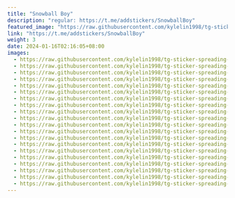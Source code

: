 ```yaml
---
title: "Snowball Boy"
description: "regular: https://t.me/addstickers/SnowballBoy"
featured_image: "https://raw.githubusercontent.com/kylelin1998/tg-sticker-spreading-worldwide-images/main/img/84dfb838-5196-4d4f-bc5f-27d90795937f.jpg"
link: "https://t.me/addstickers/SnowballBoy"
weight: 3
date: 2024-01-16T02:16:05+08:00
images:
  - https://raw.githubusercontent.com/kylelin1998/tg-sticker-spreading-worldwide-images/main/img/84dfb838-5196-4d4f-bc5f-27d90795937f.jpg
  - https://raw.githubusercontent.com/kylelin1998/tg-sticker-spreading-worldwide-images/main/img/7a6f3b03-a8ee-42da-8016-3b3c88723100.jpg
  - https://raw.githubusercontent.com/kylelin1998/tg-sticker-spreading-worldwide-images/main/img/1a2c0dae-07b7-470c-ac9f-42c1b535dfb5.jpg
  - https://raw.githubusercontent.com/kylelin1998/tg-sticker-spreading-worldwide-images/main/img/22c1953d-e56a-4255-9dd9-e34ed72f41aa.jpg
  - https://raw.githubusercontent.com/kylelin1998/tg-sticker-spreading-worldwide-images/main/img/f4be0efb-2e7c-4908-998f-8cffbb52398c.jpg
  - https://raw.githubusercontent.com/kylelin1998/tg-sticker-spreading-worldwide-images/main/img/2f4f4dff-350e-4087-9f1d-2483323bacd5.jpg
  - https://raw.githubusercontent.com/kylelin1998/tg-sticker-spreading-worldwide-images/main/img/b6927578-3744-4832-a6bb-862c53b37330.jpg
  - https://raw.githubusercontent.com/kylelin1998/tg-sticker-spreading-worldwide-images/main/img/82623012-10e2-454a-a330-138cf8c52d67.jpg
  - https://raw.githubusercontent.com/kylelin1998/tg-sticker-spreading-worldwide-images/main/img/8fbb87aa-f066-4105-9c8e-96f7bc2de2f9.jpg
  - https://raw.githubusercontent.com/kylelin1998/tg-sticker-spreading-worldwide-images/main/img/3ec3bf1c-e4e9-47b3-b5b2-349711405a2b.jpg
  - https://raw.githubusercontent.com/kylelin1998/tg-sticker-spreading-worldwide-images/main/img/a8da7d45-ac57-4836-ad34-ca94bbf3d971.jpg
  - https://raw.githubusercontent.com/kylelin1998/tg-sticker-spreading-worldwide-images/main/img/3c4bf8ea-86b3-44f7-b0ee-61b415b12a03.jpg
  - https://raw.githubusercontent.com/kylelin1998/tg-sticker-spreading-worldwide-images/main/img/42d9a02b-5fdc-4f22-8cad-886ca38df928.jpg
  - https://raw.githubusercontent.com/kylelin1998/tg-sticker-spreading-worldwide-images/main/img/7c12d2e5-f35b-4d76-82bb-2bcd0ac09f95.jpg
  - https://raw.githubusercontent.com/kylelin1998/tg-sticker-spreading-worldwide-images/main/img/2f25a520-5d73-4d1b-abee-e3353e92960e.jpg
  - https://raw.githubusercontent.com/kylelin1998/tg-sticker-spreading-worldwide-images/main/img/596343a4-3ee5-459b-9893-1ff3f8ebb4a6.jpg
  - https://raw.githubusercontent.com/kylelin1998/tg-sticker-spreading-worldwide-images/main/img/78dea146-822a-4e72-a912-7f808e2a47d4.jpg
  - https://raw.githubusercontent.com/kylelin1998/tg-sticker-spreading-worldwide-images/main/img/80712025-f998-4a7f-8cf2-26fe038d441b.jpg
  - https://raw.githubusercontent.com/kylelin1998/tg-sticker-spreading-worldwide-images/main/img/671fa59b-a6f1-4182-a532-8b022ff9c433.jpg
  - https://raw.githubusercontent.com/kylelin1998/tg-sticker-spreading-worldwide-images/main/img/36ed25f4-5016-438d-9093-d6c6794f3776.jpg
---
```

